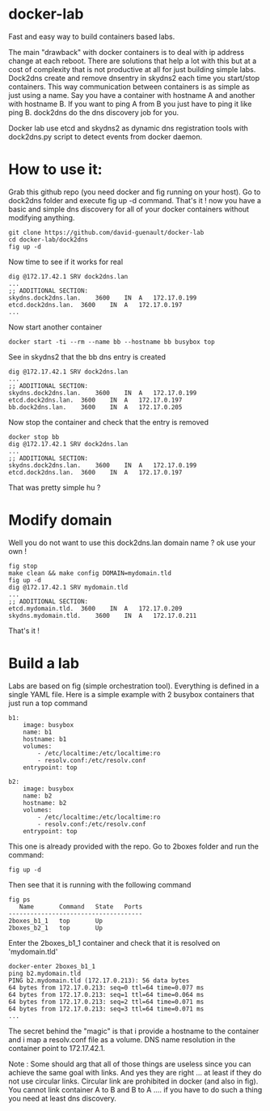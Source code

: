 docker-lab
==========

Fast and easy way to build containers based labs. 

The main "drawback" with docker containers is to deal with ip address change at each reboot. There are solutions that help a lot with this but at a cost of complexity that is not productive at all for just building simple labs. Dock2dns create and remove dnsentry in skydns2 each time you start/stop containers. This way communication between containers is as simple as just using a name. Say you have a container with hostname A and another with hostname B. If you want to ping A from B you just have to ping it like ping B. dock2dns do the dns discovery job for you.

Docker lab use etcd and skydns2 as dynamic dns registration tools with dock2dns.py script to detect events from docker daemon. 

How to use it:
==============

Grab this github repo (you need docker and fig running on your host). Go to dock2dns folder and execute fig up -d command. That's it ! now you have a basic and simple dns discovery for all of your docker containers without modifying anything. 

```
git clone https://github.com/david-guenault/docker-lab
cd docker-lab/dock2dns
fig up -d
```

Now time to see if it works for real 

```
dig @172.17.42.1 SRV dock2dns.lan
...
;; ADDITIONAL SECTION:
skydns.dock2dns.lan.	3600	IN	A	172.17.0.199
etcd.dock2dns.lan.	3600	IN	A	172.17.0.197
...
```

Now start another container 

```
docker start -ti --rm --name bb --hostname bb busybox top
```

See in skydns2 that the bb dns entry is created 

```
dig @172.17.42.1 SRV dock2dns.lan
...
;; ADDITIONAL SECTION:
skydns.dock2dns.lan.	3600	IN	A	172.17.0.199
etcd.dock2dns.lan.	3600	IN	A	172.17.0.197
bb.dock2dns.lan.	3600	IN	A	172.17.0.205
```

Now stop the container and check that the entry is removed

```
docker stop bb
dig @172.17.42.1 SRV dock2dns.lan
...
;; ADDITIONAL SECTION:
skydns.dock2dns.lan.	3600	IN	A	172.17.0.199
etcd.dock2dns.lan.	3600	IN	A	172.17.0.197
```

That was pretty simple hu ? 

Modify domain 
=============

Well you do not want to use this dock2dns.lan domain name ? ok use your own !

```
fig stop
make clean && make config DOMAIN=mydomain.tld
fig up -d
dig @172.17.42.1 SRV mydomain.tld
...
;; ADDITIONAL SECTION:
etcd.mydomain.tld.	3600	IN	A	172.17.0.209
skydns.mydomain.tld.	3600	IN	A	172.17.0.211

```

That's it !

Build a lab
===========

Labs are based on fig (simple orchestration tool). Everything is defined in a single YAML file. Here is a simple example with 2 busybox containers that just run a top command

```
b1:
    image: busybox 
    name: b1 
    hostname: b1 
    volumes:
        - /etc/localtime:/etc/localtime:ro
        - resolv.conf:/etc/resolv.conf
    entrypoint: top

b2:
    image: busybox 
    name: b2 
    hostname: b2 
    volumes:
        - /etc/localtime:/etc/localtime:ro
        - resolv.conf:/etc/resolv.conf
    entrypoint: top
```

This one is already provided with the repo. Go to 2boxes folder and run the command:

```
fig up -d
```

Then see that it is running with the following command

```
fig ps
   Name       Command   State   Ports 
-------------------------------------
2boxes_b1_1   top       Up            
2boxes_b2_1   top       Up            
```

Enter the 2boxes_b1_1 container and check that it is resolved on 'mydomain.tld'

```
docker-enter 2boxes_b1_1
ping b2.mydomain.tld
PING b2.mydomain.tld (172.17.0.213): 56 data bytes
64 bytes from 172.17.0.213: seq=0 ttl=64 time=0.077 ms
64 bytes from 172.17.0.213: seq=1 ttl=64 time=0.064 ms
64 bytes from 172.17.0.213: seq=2 ttl=64 time=0.071 ms
64 bytes from 172.17.0.213: seq=3 ttl=64 time=0.071 ms
...
```

The secret behind the "magic" is that i provide a hostname to the container and i map a resolv.conf file as a volume. DNS name resolution in the container point to 172.17.42.1. 

Note : Some should arg that all of those things are useless since you can achieve the same goal with links. And yes they are right ... at least if they do not use circular links. Circular link are prohibited in docker (and also in fig). You cannot link container A to B and B to A .... if you have to do such a thing you need at least dns discovery. 
